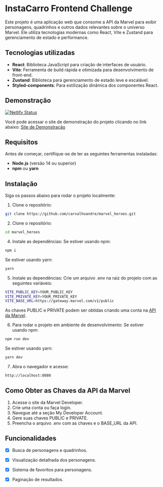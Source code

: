 # InstaCarro Frontend Challenge

Este projeto é uma aplicação web que consome a API da Marvel para exibir personagens, quadrinhos e outros dados relevantes sobre o universo Marvel. Ele utiliza tecnologias modernas como React, Vite e Zustand para gerenciamento de estado e performance.

## Tecnologias utilizadas

- **React**: Biblioteca JavaScript para criação de interfaces de usuário.
- **Vite**: Ferramenta de build rápida e otimizada para desenvolvimento de front-end.
- **Zustand**: Biblioteca para gerenciamento de estado leve e escalável.
- **Styled-components**: Para estilização dinâmica dos componentes React.

## Demonstração
[![Netlify Status](https://api.netlify.com/api/v1/badges/908f1436-eeef-47b6-bfbf-e2c82ac437b2/deploy-status)](https://app.netlify.com/sites/instacarrochallenge/deploys)

Você pode acessar o site de demonstração do projeto clicando no link abaixo:
[Site de Demonstração](https://github.com/carvalhoandre/marvel_heroes)

## Requisitos

Antes de começar, certifique-se de ter as seguintes ferramentas instaladas:

- **Node.js** (versão 14 ou superior)
- **npm** ou **yarn**

## Instalação

Siga os passos abaixo para rodar o projeto localmente:

1. Clone o repositório:
```bash
git clone https://github.com/carvalhoandre/marvel_heroes.git
```
   
2. Clone o repositório:  
```bash
cd marvel_heroes
```

4. Instale as dependências:
Se estiver usando npm:
```bash
npm i
```

Se estiver usando yarn:
```bash
yarn
```

5. Instale as dependências:
Crie um arquivo .env na raiz do projeto com as seguintes variáveis:
```bash
VITE_PUBLIC_KEY=YOUR_PUBLIC_KEY
VITE_PRIVATE_KEY=YOUR_PRIVATE_KEY
VITE_BASE_URL=https://gateway.marvel.com/v1/public
```

As chaves PUBLIC e PRIVATE podem ser obtidas criando uma conta na [API da Marvel](https://developer.marvel.com/). 
  
6. Para rodar o projeto em ambiente de desenvolvimento:
Se estiver usando npm:
```bash
npm run dev
```
  
Se estiver usando yarn:
```bash
yarn dev
```

7. Abra o navegador e acesse:
```bash
http://localhost:8080
```

## Como Obter as Chaves da API da Marvel

1. Acesse o site da Marvel Developer.
2. Crie uma conta ou faça login.
3. Navegue até a seção My Developer Account.
4. Gere suas chaves PUBLIC e PRIVATE.
5. Preencha o arquivo .env com as chaves e o BASE_URL da API.


## Funcionalidades
- [x] Busca de personagens e quadrinhos.
- [x] Visualização detalhada dos personagens.
- [x] Sistema de favoritos para personagens.
- [x] Paginação de resultados.
  
